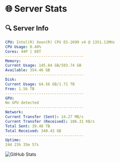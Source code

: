 # 🌐 Server Stats
## 🔍 Server Info
```yaml
CPU: Intel(R) Xeon(R) CPU E5-2699 v4 @ 1351.11MHz
CPU Usage: 0.40%
Cores: 44P | 88T
-----------------------------------
Memory:
Current Usage: 145.84 GB/503.74 GB
Available: 354.46 GB
-----------------------------------
Disk:
Current Usage: 64.56 GB/1.71 TB
Free: 1.56 TB
-----------------------------------
GPU:
No GPU detected
-----------------------------------
Network:
Current Transfer (Sent): 14.27 MB/s
Current Transfer (Received): 106.31 KB/s
Total Sent: 39.40 TB
Total Received: 340.43 GB
-----------------------------------
Uptime:
24d 23h 35m 57s
```
![GitHub Stats](https://img.shields.io/badge/Updated-2025-04-01_20:58:46-blue)